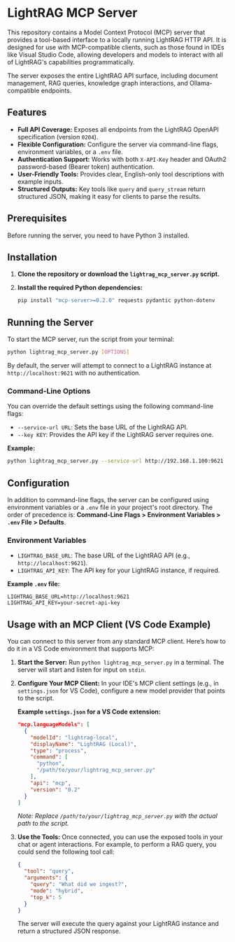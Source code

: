 # LightRAG MCP Server

This repository contains a Model Context Protocol (MCP) server that provides a tool-based interface to a locally running LightRAG HTTP API. It is designed for use with MCP-compatible clients, such as those found in IDEs like Visual Studio Code, allowing developers and models to interact with all of LightRAG's capabilities programmatically.

The server exposes the entire LightRAG API surface, including document management, RAG queries, knowledge graph interactions, and Ollama-compatible endpoints.

## Features

-   **Full API Coverage:** Exposes all endpoints from the LightRAG OpenAPI specification (version `0204`).
-   **Flexible Configuration:** Configure the server via command-line flags, environment variables, or a `.env` file.
-   **Authentication Support:** Works with both `X-API-Key` header and OAuth2 password-based (Bearer token) authentication.
-   **User-Friendly Tools:** Provides clear, English-only tool descriptions with example inputs.
-   **Structured Outputs:** Key tools like `query` and `query_stream` return structured JSON, making it easy for clients to parse the results.

## Prerequisites

Before running the server, you need to have Python 3 installed.

## Installation

1.  **Clone the repository or download the `lightrag_mcp_server.py` script.**

2.  **Install the required Python dependencies:**

    ```bash
    pip install "mcp-server>=0.2.0" requests pydantic python-dotenv
    ```

## Running the Server

To start the MCP server, run the script from your terminal:

```bash
python lightrag_mcp_server.py [OPTIONS]
```

By default, the server will attempt to connect to a LightRAG instance at `http://localhost:9621` with no authentication.

### Command-Line Options

You can override the default settings using the following command-line flags:

-   `--service-url URL`: Sets the base URL of the LightRAG API.
-   `--key KEY`: Provides the API key if the LightRAG server requires one.

**Example:**

```bash
python lightrag_mcp_server.py --service-url http://192.168.1.100:9621 --key "your-secret-api-key"
```

## Configuration

In addition to command-line flags, the server can be configured using environment variables or a `.env` file in your project's root directory. The order of precedence is: **Command-Line Flags > Environment Variables > `.env` File > Defaults**.

### Environment Variables

-   `LIGHTRAG_BASE_URL`: The base URL of the LightRAG API (e.g., `http://localhost:9621`).
-   `LIGHTRAG_API_KEY`: The API key for your LightRAG instance, if required.

**Example `.env` file:**

```
LIGHTRAG_BASE_URL=http://localhost:9621
LIGHTRAG_API_KEY=your-secret-api-key
```

## Usage with an MCP Client (VS Code Example)

You can connect to this server from any standard MCP client. Here’s how to do it in a VS Code environment that supports MCP:

1.  **Start the Server:** Run `python lightrag_mcp_server.py` in a terminal. The server will start and listen for input on `stdin`.

2.  **Configure Your MCP Client:** In your IDE's MCP client settings (e.g., in `settings.json` for VS Code), configure a new model provider that points to the script.

    **Example `settings.json` for a VS Code extension:**

    ```json
    "mcp.languageModels": [
      {
        "modelId": "lightrag-local",
        "displayName": "LightRAG (Local)",
        "type": "process",
        "command": [
          "python",
          "/path/to/your/lightrag_mcp_server.py"
        ],
        "api": "mcp",
        "version": "0.2"
      }
    ]
    ```

    *Note: Replace `/path/to/your/lightrag_mcp_server.py` with the actual path to the script.*

3.  **Use the Tools:** Once connected, you can use the exposed tools in your chat or agent interactions. For example, to perform a RAG query, you could send the following tool call:

    ```json
    {
      "tool": "query",
      "arguments": {
        "query": "What did we ingest?",
        "mode": "hybrid",
        "top_k": 5
      }
    }
    ```

    The server will execute the query against your LightRAG instance and return a structured JSON response.
